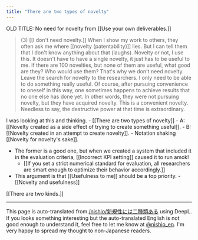 ```yaml
---
title: "There are two types of novelty"
---
```


OLD TITLE: No need for novelty
from  [[Use your own deliverables.]]
> (3) [[I don't need novelty.]]
>  When I show my work to others, they often ask me where [[novelty (patentability)]] lies. But I can tell them that I don't know anything about that (laughs).
>  Novelty or not, I use this. It doesn't have to have a single novelty, it just has to be useful to me.
>  If there are 100 novelties, but none of them are useful, what good are they? Who would use them? That's why we don't need novelty.
>  Leave the search for novelty to the researchers. I only need to be able to do something really useful.
>  Of course, after pursuing convenience to oneself in this way, one sometimes happens to achieve results that no one else has done yet.
>  In other words, they were not pursuing novelty, but they have acquired novelty. This is a convenient novelty.
>  Needless to say, the destructive power at that time is extraordinary.

I was looking at this and thinking.
    - [[There are two types of novelty]]
    - A: [[Novelty created as a side effect of trying to create something useful]].
    - B: [[Novelty created in an attempt to create novelty]].
        - Notation shaking [[Novelty for novelty's sake]].
- The former is a good one, but when we created a system that included it in the evaluation criteria, [[Incorrect KPI setting]] caused it to run amok!
    - [[If you set a strict numerical standard for evaluation, all researchers are smart enough to optimize their behavior accordingly.]]
- This argument is that [[Usefulness to me]] should be a top priority.
        - [[Novelty and usefulness]]


[[There are two kinds.]]

---
This page is auto-translated from [/nishio/新規性には二種類ある](https://scrapbox.io/nishio/新規性には二種類ある) using DeepL. If you looks something interesting but the auto-translated English is not good enough to understand it, feel free to let me know at [@nishio_en](https://twitter.com/nishio_en). I'm very happy to spread my thought to non-Japanese readers.